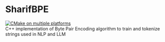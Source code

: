 # SharifBPE
[![CMake on multiple platforms](https://github.com/hojjatjafary/SharifBPE/actions/workflows/cmake-multi-platform.yml/badge.svg)](https://github.com/hojjatjafary/SharifBPE/actions/workflows/cmake-multi-platform.yml)  
C++ implementation of Byte Pair Encoding algorithm to train and tokenize strings used in NLP and LLM
